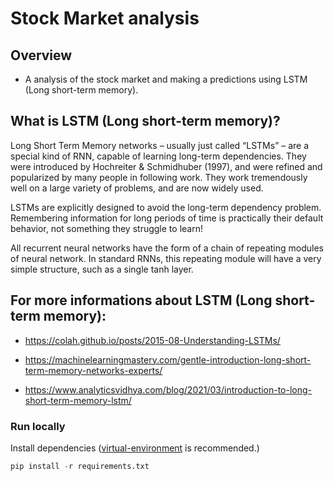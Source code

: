 # Stock Market analysis

## Overview
* A analysis of the stock market and making a predictions using LSTM (Long short-term memory).


## What is LSTM (Long short-term memory)?
Long Short Term Memory networks – usually just called “LSTMs” – are a special kind of RNN, capable of learning long-term dependencies. They were introduced by Hochreiter & Schmidhuber (1997), and were refined and popularized by many people in following work. They work tremendously well on a large variety of problems, and are now widely used.

LSTMs are explicitly designed to avoid the long-term dependency problem. Remembering information for long periods of time is practically their default behavior, not something they struggle to learn!

All recurrent neural networks have the form of a chain of repeating modules of neural network. In standard RNNs, this repeating module will have a very simple structure, such as a single tanh layer.


## For more informations about LSTM (Long short-term memory):
  * https://colah.github.io/posts/2015-08-Understanding-LSTMs/
  
  * https://machinelearningmastery.com/gentle-introduction-long-short-term-memory-networks-experts/
  
  * https://www.analyticsvidhya.com/blog/2021/03/introduction-to-long-short-term-memory-lstm/
  

### Run locally
Install dependencies ([virtual-environment](https://en.whiteboxml.com/blog/the-definitive-guide-to-python-virtual-environments-with-conda) is recommended.)

```python
pip install -r requirements.txt
```

